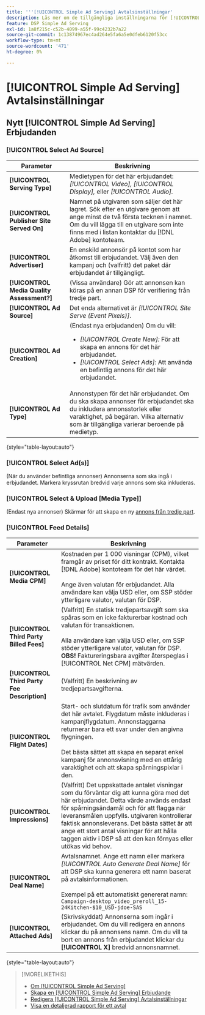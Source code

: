 ```yaml
---
title: '''[!UICONTROL Simple Ad Serving] Avtalsinställningar'
description: Läs mer om de tillgängliga inställningarna för [!UICONTROL Simple Ad Serving] erbjudanden.
feature: DSP Simple Ad Serving
exl-id: 1a8f215c-c52b-4099-a55f-99c4232b7a22
source-git-commit: 1c13874967ec4ad264e5fa6a5e0dfeb6120f53cc
workflow-type: tm+mt
source-wordcount: '471'
ht-degree: 0%

---
```


# [!UICONTROL Simple Ad Serving] Avtalsinställningar

## Nytt [!UICONTROL Simple Ad Serving] Erbjudanden

### [!UICONTROL Select Ad Source]

| Parameter | Beskrivning |
|-----------|-------------|
| **[!UICONTROL Serving Type]** | Medietypen för det här erbjudandet: *[!UICONTROL Video],* *[!UICONTROL Display],* eller *[!UICONTROL Audio].* |
| **[!UICONTROL Publisher Site Served On]** | Namnet på utgivaren som säljer det här lagret. Sök efter en utgivare genom att ange minst de två första tecknen i namnet. Om du vill lägga till en utgivare som inte finns med i listan kontaktar du [!DNL Adobe] kontoteam. |
| **[!UICONTROL Advertiser]** | En enskild annonsör på kontot som har åtkomst till erbjudandet. Välj även den kampanj och (valfritt) det paket där erbjudandet är tillgängligt. |
| **[!UICONTROL Media Quality Assessment?]** | (Vissa användare) Gör att annonsen kan köras på en annan DSP för verifiering från tredje part. <!-- Who can select this? It's disabled for me. Need to see if there are additional fields when this is enabled. --> |
| **[!UICONTROL Ad Source]** | Det enda alternativet är *[!UICONTROL Site Serve (Event Pixels)]*. |
| **[!UICONTROL Ad Creation]** | (Endast nya erbjudanden) Om du vill:<ul><li>*[!UICONTROL Create New]:* För att skapa en annons för det här erbjudandet.</li><li>*[!UICONTROL Select Ads]:* Att använda en befintlig annons för det här erbjudandet.</li></ul> |
| **[!UICONTROL Ad Type]** | Annonstypen för det här erbjudandet. Om du ska skapa annonser för erbjudandet ska du inkludera annonsstorlek eller varaktighet, på begäran. Vilka alternativ som är tillgängliga varierar beroende på medietyp. |

{style=&quot;table-layout:auto&quot;}

### [!UICONTROL Select Ad(s)]

(När du använder befintliga annonser) Annonserna som ska ingå i erbjudandet. Markera kryssrutan bredvid varje annons som ska inkluderas.

### [!UICONTROL Select & Upload [Media Type]]

(Endast nya annonser) Skärmar för att skapa en ny [annons från tredje part](/help/dsp/campaign-management/ads/ad-create-multiple.md).

### [!UICONTROL Feed Details]

| Parameter | Beskrivning |
|-----------|-------------|
| **[!UICONTROL Media CPM]** | Kostnaden per 1 000 visningar (CPM), vilket framgår av priset för ditt kontrakt. Kontakta [!DNL Adobe] kontoteam för det här värdet. <br><br>Ange även valutan för erbjudandet. Alla användare kan välja USD eller, om SSP stöder ytterligare valutor, valutan för DSP. |
| **[!UICONTROL Third Party Billed Fees]** | (Valfritt) En statisk tredjepartsavgift som ska spåras som en icke fakturerbar kostnad och valutan för transaktionen.<br><br>Alla användare kan välja USD eller, om SSP stöder ytterligare valutor, valutan för DSP. **OBS!** Faktureringsbara avgifter återspeglas i [!UICONTROL Net CPM] mätvärden. |
| **[!UICONTROL Third Party Fee Description]** | (Valfritt) En beskrivning av tredjepartsavgifterna. |
| **[!UICONTROL Flight Dates]** | Start- och slutdatum för trafik som använder det här avtalet. Flygdatum måste inkluderas i kampanjflygdatum. Annonstaggarna returnerar bara ett svar under den angivna flygningen.<br><br> Det bästa sättet att skapa en separat enkel kampanj för annonsvisning med en ettårig varaktighet och att skapa spårningspixlar i den. |
| **[!UICONTROL Impressions]** | (Valfritt) Det uppskattade antalet visningar som du förväntar dig att kunna göra med det här erbjudandet. Detta värde används endast för spårningsändamål och för att flagga när leveransmålen uppfylls. utgivaren kontrollerar faktisk annonsleverans. Det bästa sättet är att ange ett stort antal visningar för att hålla taggen aktiv i DSP så att den kan förnyas eller utökas vid behov. |
| **[!UICONTROL Deal Name]** | Avtalsnamnet. Ange ett namn eller markera *[!UICONTROL Auto Generate Deal Name]* för att DSP ska kunna generera ett namn baserat på avtalsinformationen.<br><br>Exempel på ett automatiskt genererat namn: `Campaign-desktop_video_preroll_15-24Kitchen-$10_USD-jdoe-SAS` |
| **[!UICONTROL Attached Ads]** | (Skrivskyddat) Annonserna som ingår i erbjudandet. Om du vill redigera en annons klickar du på annonsens namn. Om du vill ta bort en annons från erbjudandet klickar du **[!UICONTROL X]** bredvid annonsnamnet. |

{style=&quot;table-layout:auto&quot;}

<!-- 
## Existing Simple Ad Serving Deals

Changes aren't applied retroactively.
-->

<!-- completely different settings layout, so need a separate section for them -->

<!-- From Abhinav: Editable fields are Name, Start & End date, Impressions & CPM. Changes are not applied retroactively.

But I see:

| Parameter | Description |
|-----------|-------------|

| **[!UICONTROL Are you using Deal ID?] | (Read-only) Whether the deal was set up as a [!UICONTROL Deal ID] (*[!DNL Yes]*)  or a [!UICONTROL Simple Ad Serving] deal (*[!DNL No]*). |
| **[!UICONTROL Inventory Type] | (Read-only) The inventory type for the deal. |
| **[!UICONTROL Feed Name] | The name of the [!UICONTROL Simple Ad Serving] deal. |
| **[!UICONTROL Publisher Ad Server] | (Read-only)  |
| **[!UICONTROL Publisher maximum ad length] | The maximum length of the ad, per the publisher. |
| **[!UICONTROL Publisher minimum ad length] | The minimum length of the ad, per the publisher. |
| **[!UICONTROL Fill Type] | (Read-only)  |
| **[!UICONTROL Contracted CPM] | This field is required if billing through TubeMogul, but enter your CPM in this field to track your actual spend. |
| **[!UICONTROL 3rd party technology CPM] | (Optional)  |
| **[!UICONTROL Planned Flight Dates] | The beginning and end dates for the deal flight. These dates don't control ad delivery but are used to track delivery pacing. **THIS IS CONTRARY TO WHAT THE NEW DEAL SETTINGS ABOVE, FROM ABHINAV, SAY**> |
| **[!UICONTROL Target Impressions] | (Optional) The estimated number of impressions you expect to run using this deal. This value is used for tracking purposes only and to flag when delivery goals are met; the publisher controls actual ad delivery. The best practice is to enter a high number of impressions to keep the tag active within DSP so it can be renewed or extended if needed. |
 -->

>[!MORELIKETHIS]
>
>* [Om [!UICONTROL Simple Ad Serving]](simple-deal-about.md)
>* [Skapa en [!UICONTROL Simple Ad Serving] Erbjudande](simple-deal-create.md)
>* [Redigera [!UICONTROL Simple Ad Serving] Avtalsinställningar](simple-deal-edit.md)
>* [Visa en detaljerad rapport för ett avtal](/help/dsp/inventory/deal-view-report.md)


<!-- add back when reimplemented:
>* [View Event-Tracking Pixels for a [!UICONTROL Simple Ad Serving] Deal](simple-deal-show-pixels.md)
-->
